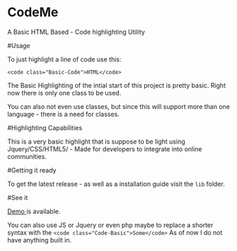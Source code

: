 # CodeMe
A Basic HTML Based -  Code highlighting Utility 


#Usage

To just highlight a line of code use this:

`<code class="Basic-Code">HTML</code>`


The Basic Highlighting of the intial start of this project is pretty basic. Right now there is only one class to be used. 

You can also not even use classes, but since this will support more than one language - there is a need for classes. 


#Highlighting Capabilities

This is a very basic highlight that is suppose to be light using Jquery/CSS/HTML5/ - Made for developers to integrate into online communities.

#Getting it ready

To get the latest release - as well as a installation guide visit the `lib` folder.  


#See it

<a href="https://jdc20181.github.io/CodeMe/"> Demo </a> is available. 

You can also use JS or Jquery or even php maybe to replace a shorter syntax with  the `<code class="Code-Basic">Some</code>`
As of now I do not have anything built in. 
